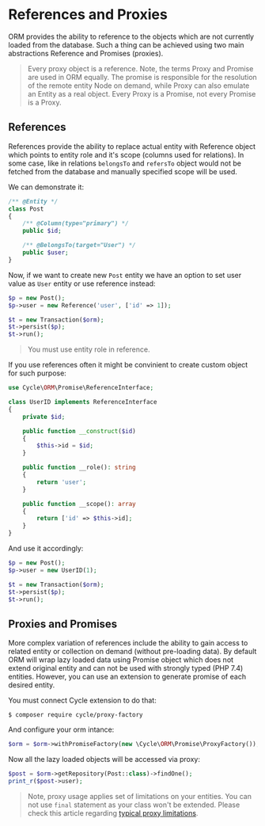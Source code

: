 # References and Proxies
ORM provides the ability to reference to the objects which are not currently loaded from the database. Such a thing can be achieved
using two main abstractions Reference and Promises (proxies).

> Every proxy object is a reference. Note, the terms Proxy and Promise are used in ORM equally. The promise is responsible for the resolution of the remote entity Node on demand, while Proxy can also emulate an Entity as a real object. Every Proxy is a Promise, not every Promise is a Proxy.

## References
References provide the ability to replace actual entity with Reference object which points to entity role and it's scope (columns used for relations). In some case, like in relations `belongsTo` and `refersTo` object would not be fetched from the database and manually specified
scope will be used. 

We can demonstrate it:

```php
/** @Entity */
class Post
{
    /** @Column(type="primary") */
    public $id;

    /** @BelongsTo(target="User") */
    public $user;
}
```

Now, if we want to create new `Post` entity we have an option to set user value as `User` entity or use reference instead:

```php
$p = new Post();
$p->user = new Reference('user', ['id' => 1]);

$t = new Transaction($orm);
$t->persist($p);
$t->run();
```

> You must use entity role in reference.

If you use references often it might be convinient to create custom object for such purpose:

```php
use Cycle\ORM\Promise\ReferenceInterface;

class UserID implements ReferenceInterface
{
    private $id;

    public function __construct($id)
    {
        $this->id = $id;
    }

    public function __role(): string
    {
        return 'user';
    }

    public function __scope(): array
    {
        return ['id' => $this->id];
    }
}
```

And use it accordingly:

```php
$p = new Post();
$p->user = new UserID(1);

$t = new Transaction($orm);
$t->persist($p);
$t->run();
```

## Proxies and Promises
More complex variation of references include the ability to gain access to related entity or collection on demand
(without pre-loading data). By default ORM will wrap lazy loaded data using Promise object which does not extend original
entity and can not be used with strongly typed (PHP 7.4) entities. However, you can use an extension to generate promise of each
desired entity.

You must connect Cycle extension to do that:

```
$ composer require cycle/proxy-factory
```

And configure your orm intance:

```php
$orm = $orm->withPromiseFactory(new \Cycle\ORM\Promise\ProxyFactory());
```

Now all the lazy loaded objects will be accessed via proxy:

```php
$post = $orm->getRepository(Post::class)->findOne();
print_r($post->user);
```

> Note, proxy usage applies set of limitations on your entities. You can not use `final` statement as your class won't be extended. 
Please check this article regarding [typical proxy limitations](https://www.doctrine-project.org/projects/doctrine-orm/en/2.6/reference/limitations-and-known-issues.html#entities-proxies-and-reflection).
